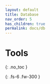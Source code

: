 ```yaml
---
layout: default
title: Database
nav_order: 5
has_children: true
permalink: docs/db
---
```


# Tools
{: .no_toc }


{: .fs-6 .fw-300 }
